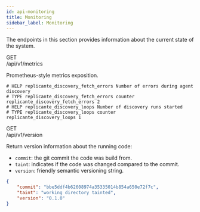 ```yaml
---
id: api-monitoring
title: Monitoring
sidebar_label: Monitoring
---
```


The endpoints in this section provides information about the current state of the system.


<div class="rest">
  <div class="method get">GET</div>
  <div class="url get">/api/v1/metrics</div>
  <div class="desc get rtl"></div>
</div>

Prometheus-style metrics exposition.

```text
# HELP replicante_discovery_fetch_errors Number of errors during agent discovery
# TYPE replicante_discovery_fetch_errors counter
replicante_discovery_fetch_errors 2
# HELP replicante_discovery_loops Number of discovery runs started
# TYPE replicante_discovery_loops counter
replicante_discovery_loops 1
```


<div class="rest">
  <div class="method get">GET</div>
  <div class="url get">/api/v1/version</div>
  <div class="desc get rtl"></div>
</div>

Return version information about the running code:

  * `commit`: the git commit the code was build from.
  * `taint`: indicates if the code was changed compared to the commit.
  * `version`: friendly semantic versioning string.

```json
{
	"commit": "bbe5ddf4b62608974a35335014b854a650e72f7c",
	"taint": "working directory tainted",
	"version": "0.1.0"
}
```
